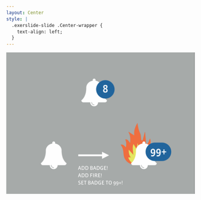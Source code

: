 ```yaml
---
layout: Center
style: |
  .exerslide-slide .Center-wrapper {
    text-align: left;
  }
---
```


<img src="./images/bell-arrow-1-99-text.png"></img>
